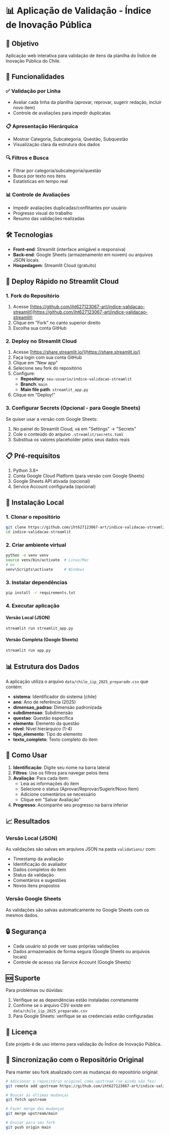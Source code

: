 # 📊 Aplicação de Validação - Índice de Inovação Pública

## 🎯 Objetivo
Aplicação web interativa para validação de itens da planilha do Índice de Inovação Pública do Chile.

## 🚀 Funcionalidades

### ✅ Validação por Linha
- Avaliar cada linha da planilha (aprovar, reprovar, sugerir redação, incluir novo item)
- Controle de avaliações para impedir duplicatas

### 📋 Apresentação Hierárquica
- Mostrar Categoria, Subcategoria, Questão, Subquestão
- Visualização clara da estrutura dos dados

### 🔍 Filtros e Busca
- Filtrar por categoria/subcategoria/questão
- Busca por texto nos itens
- Estatísticas em tempo real

### 📊 Controle de Avaliações
- Impedir avaliações duplicadas/conflitantes por usuário
- Progresso visual do trabalho
- Resumo das validações realizadas

## 🛠️ Tecnologias

- **Front-end**: Streamlit (interface amigável e responsiva)
- **Back-end**: Google Sheets (armazenamento em nuvem) ou arquivos JSON locais
- **Hospedagem**: Streamlit Cloud (gratuito)

## 🚀 Deploy Rápido no Streamlit Cloud

### 1. Fork do Repositório
1. Acesse [https://github.com/iht627123067-art/indice-validacao-streamlit](https://github.com/iht627123067-art/indice-validacao-streamlit)
2. Clique em "Fork" no canto superior direito
3. Escolha sua conta GitHub

### 2. Deploy no Streamlit Cloud
1. Acesse [https://share.streamlit.io/](https://share.streamlit.io/)
2. Faça login com sua conta GitHub
3. Clique em "New app"
4. Selecione seu fork do repositório
5. Configure:
   - **Repository**: `seu-usuario/indice-validacao-streamlit`
   - **Branch**: `main`
   - **Main file path**: `streamlit_app.py`
6. Clique em "Deploy!"

### 3. Configurar Secrets (Opcional - para Google Sheets)
Se quiser usar a versão com Google Sheets:
1. No painel do Streamlit Cloud, vá em "Settings" → "Secrets"
2. Cole o conteúdo do arquivo `.streamlit/secrets.toml`
3. Substitua os valores placeholder pelos seus dados reais

## 📋 Pré-requisitos

1. Python 3.8+
2. Conta Google Cloud Platform (para versão com Google Sheets)
3. Google Sheets API ativada (opcional)
4. Service Account configurada (opcional)

## 🔧 Instalação Local

### 1. Clonar o repositório
```bash
git clone https://github.com/iht627123067-art/indice-validacao-streamlit
cd indice-validacao-streamlit
```

### 2. Criar ambiente virtual
```bash
python -m venv venv
source venv/bin/activate  # Linux/Mac
# ou
venv\Scripts\activate     # Windows
```

### 3. Instalar dependências
```bash
pip install -r requirements.txt
```

### 4. Executar aplicação

#### Versão Local (JSON)
```bash
streamlit run streamlit_app.py
```

#### Versão Completa (Google Sheets)
```bash
streamlit run app.py
```

## 📊 Estrutura dos Dados

A aplicação utiliza o arquivo `data/chile_iip_2025_preparado.csv` que contém:

- **sistema**: Identificador do sistema (chile)
- **ano**: Ano de referência (2025)
- **dimensao_padrao**: Dimensão padronizada
- **subdimensao**: Subdimensão
- **questao**: Questão específica
- **elemento**: Elemento da questão
- **nivel**: Nível hierárquico (1-4)
- **tipo_elemento**: Tipo do elemento
- **texto_completo**: Texto completo do item

## 🎯 Como Usar

1. **Identificação**: Digite seu nome na barra lateral
2. **Filtros**: Use os filtros para navegar pelos itens
3. **Avaliação**: Para cada item:
   - Leia as informações do item
   - Selecione o status (Aprovar/Reprovar/Sugerir/Novo Item)
   - Adicione comentários se necessário
   - Clique em "Salvar Avaliação"
4. **Progresso**: Acompanhe seu progresso na barra inferior

## 📈 Resultados

### Versão Local (JSON)
As validações são salvas em arquivos JSON na pasta `validations/` com:
- Timestamp da avaliação
- Identificação do avaliador
- Dados completos do item
- Status da validação
- Comentários e sugestões
- Novos itens propostos

### Versão Google Sheets
As validações são salvas automaticamente no Google Sheets com os mesmos dados.

## 🔒 Segurança

- Cada usuário só pode ver suas próprias validações
- Dados armazenados de forma segura (Google Sheets ou arquivos locais)
- Controle de acesso via Service Account (Google Sheets)

## 🆘 Suporte

Para problemas ou dúvidas:
1. Verifique se as dependências estão instaladas corretamente
2. Confirme se o arquivo CSV existe em `data/chile_iip_2025_preparado.csv`
3. Para Google Sheets: verifique se as credenciais estão configuradas

## 📝 Licença

Este projeto é de uso interno para validação do Índice de Inovação Pública.

## 🔄 Sincronização com o Repositório Original

Para manter seu fork atualizado com as mudanças do repositório original:

```bash
# Adicionar o repositório original como upstream (se ainda não fez)
git remote add upstream https://github.com/iht627123067-art/indice-validacao-streamlit.git

# Buscar as últimas mudanças
git fetch upstream

# Fazer merge das mudanças
git merge upstream/main

# Enviar para seu fork
git push origin main
```
